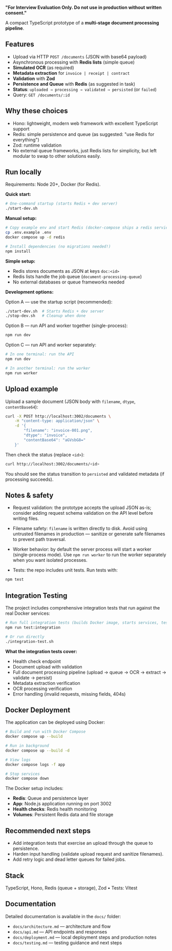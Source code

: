 **"For Interview Evaluation Only. Do not use in production without written consent."**

A compact TypeScript prototype of a **multi‑stage document processing pipeline**.

## Features

- Upload via HTTP `POST /documents` (JSON with base64 payload)
- Asynchronous processing with **Redis lists** (simple queue)
- **Simulated OCR** (as required)
- **Metadata extraction** for `invoice | receipt | contract`
- **Validation** with **Zod**
- **Persistence and Queue** with **Redis** (as suggested in task)
- **Status**: `uploaded → processing → validated → persisted` (or `failed`)
- Query: `GET /documents/:id`

## Why these choices

- Hono: lightweight, modern web framework with excellent TypeScript support
- Redis: simple persistence and queue (as suggested: "use Redis for everything")
- Zod: runtime validation
- No external queue frameworks, just Redis lists for simplicity, but left modular to swap to other solutions easily.

## Run locally

Requirements: Node 20+, Docker (for Redis).

**Quick start:**
```bash
# One-command startup (starts Redis + dev server)
./start-dev.sh
```

**Manual setup:**
```bash
# Copy example env and start Redis (docker-compose ships a redis service)
cp .env.example .env
docker compose up -d redis

# Install dependencies (no migrations needed!)
npm install
```

**Simple setup:**

- Redis stores documents as JSON at keys `doc:<id>`
- Redis lists handle the job queue (`document-processing-queue`)
- No external databases or queue frameworks needed

**Development options:**

Option A — use the startup script (recommended):
```bash
./start-dev.sh  # Starts Redis + dev server
./stop-dev.sh   # Cleanup when done
```

Option B — run API and worker together (single-process):

```bash
npm run dev
```

Option C — run API and worker separately:

```bash
# In one terminal: run the API
npm run dev

# In another terminal: run the worker
npm run worker
```

## Upload example

Upload a sample document (JSON body with `filename`, `dtype`, `contentBase64`):

```bash
curl -X POST http://localhost:3002/documents \
    -H "content-type: application/json" \
    -d '{
        "filename": "invoice-001.png",
        "dtype": "invoice",
        "contentBase64": "aGVsbG8="
    }'
```

Then check the status (replace `<id>`):

```bash
curl http://localhost:3002/documents/<id>
```

You should see the status transition to `persisted` and validated metadata (if processing succeeds).

## Notes & safety

- Request validation: the prototype accepts the upload JSON as-is; consider adding request schema validation on the API level before writing files.

- Filename safety: `filename` is written directly to disk. Avoid using untrusted filenames in production — sanitize or generate safe filenames to prevent path traversal.

- Worker behavior: by default the server process will start a worker (single-process mode). Use `npm run worker` to run the worker separately when you want isolated processes.

- Tests: the repo includes unit tests. Run tests with:

```bash
npm test
```

## Integration Testing

The project includes comprehensive integration tests that run against the real Docker services:

```bash
# Run full integration tests (builds Docker image, starts services, tests API)
npm run test:integration

# Or run directly
./integration-test.sh
```

**What the integration tests cover:**

- Health check endpoint
- Document upload with validation  
- Full document processing pipeline (upload → queue → OCR → extract → validate → persist)
- Metadata extraction verification
- OCR processing verification
- Error handling (invalid requests, missing fields, 404s)

## Docker Deployment

The application can be deployed using Docker:

```bash
# Build and run with Docker Compose
docker compose up --build

# Run in background
docker compose up --build -d

# View logs
docker compose logs -f app

# Stop services
docker compose down
```

The Docker setup includes:
- **Redis**: Queue and persistence layer
- **App**: Node.js application running on port 3002
- **Health checks**: Redis health monitoring
- **Volumes**: Persistent Redis data and file storage

## Recommended next steps

- Add integration tests that exercise an upload through the queue to persistence.
- Harden input handling (validate upload request and sanitize filenames).
- Add retry logic and dead letter queues for failed jobs.

## Stack

TypeScript, Hono, Redis (queue + storage), Zod • Tests: Vitest

## Documentation

Detailed documentation is available in the `docs/` folder:

- `docs/architecture.md` — architecture and flow
- `docs/api.md` — API endpoints and responses
- `docs/deployment.md` — local deployment steps and production notes
- `docs/testing.md` — testing guidance and next steps
